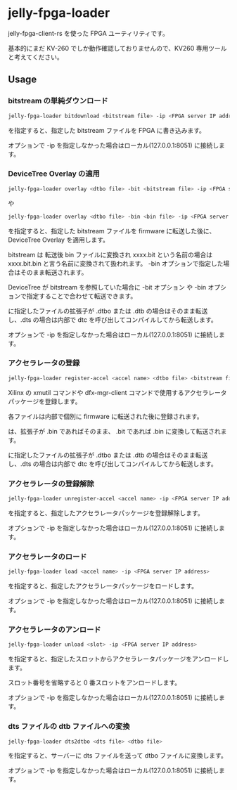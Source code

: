 # jelly-fpga-loader


jelly-fpga-client-rs を使った FPGA ユーティリティです。

基本的にまだ KV-260 でしか動作確認しておりませんので、KV260 専用ツールと考えてください。


## Usage


### bitstream の単純ダウンロード

```bash
jelly-fpga-loader bitdownload <bitstream file> -ip <FPGA server IP address>
```

を指定すると、指定した bitstream ファイルを FPGA に書き込みます。

オプションで -ip を指定しなかった場合はローカル(127.0.0.1:8051) に接続します。


### DeviceTree Overlay の適用

```bash
jelly-fpga-loader overlay <dtbo file> -bit <bitstream file> -ip <FPGA server IP address>
```

や

```bash
jelly-fpga-loader overlay <dtbo file> -bin <bin file> -ip <FPGA server IP address>
```


を指定すると、指定した bitstream ファイルを firmware に転送した後に、DeviceTree Overlay を適用します。

bitstream は 転送後 bin ファイルに変換され xxxx.bit という名前の場合は xxxx.bit.bin と言う名前に変換されて扱われます。 -bin オプションで指定した場合はそのまま転送されます。

DeviceTree が bitstream を参照していた場合に -bit オプション や -bin オプションで指定することで合わせて転送できます。

<dtbo file> に指定したファイルの拡張子が .dtbo または .dtb の場合はそのまま転送し、.dts の場合は内部で dtc を呼び出してコンパイルしてから転送します。

オプションで -ip を指定しなかった場合はローカル(127.0.0.1:8051) に接続します。


### アクセラレータの登録

```bash
jelly-fpga-loader register-accel <accel name> <dtbo file> <bitstream file> -json <json file> -ip <FPGA server IP address>
```

Xilinx の xmutil コマンドや dfx-mgr-client コマンドで使用するアクセラレータパッケージを登録します。

各ファイルは内部で個別に firmware に転送された後に登録されます。

<bitstream file> は、拡張子が .bin であればそのまま、 .bit であれば .bin に変換して転送されます。

<dtbo file> に指定したファイルの拡張子が .dtbo または .dtb の場合はそのまま転送し、.dts の場合は内部で dtc を呼び出してコンパイルしてから転送します。

### アクセラレータの登録解除

```bash
jelly-fpga-loader unregister-accel <accel name> -ip <FPGA server IP address>
```

を指定すると、指定したアクセラレータパッケージを登録解除します。

オプションで -ip を指定しなかった場合はローカル(127.0.0.1:8051) に接続します。

### アクセラレータのロード

```bash
jelly-fpga-loader load <accel name> -ip <FPGA server IP address>
```

を指定すると、指定したアクセラレータパッケージをロードします。

オプションで -ip を指定しなかった場合はローカル(127.0.0.1:8051) に接続します。

### アクセラレータのアンロード

```bash
jelly-fpga-loader unload <slot> -ip <FPGA server IP address>
```

を指定すると、指定したスロットからアクセラレータパッケージをアンロードします。

スロット番号を省略すると 0 番スロットをアンロードします。

オプションで -ip を指定しなかった場合はローカル(127.0.0.1:8051) に接続します。


### dts ファイルの dtb ファイルへの変換

```bash
jelly-fpga-loader dts2dtbo <dts file> <dtbo file>
```

を指定すると、サーバーに dts ファイルを送って dtbo ファイルに変換します。

オプションで -ip を指定しなかった場合はローカル(127.0.0.1:8051) に接続します。





